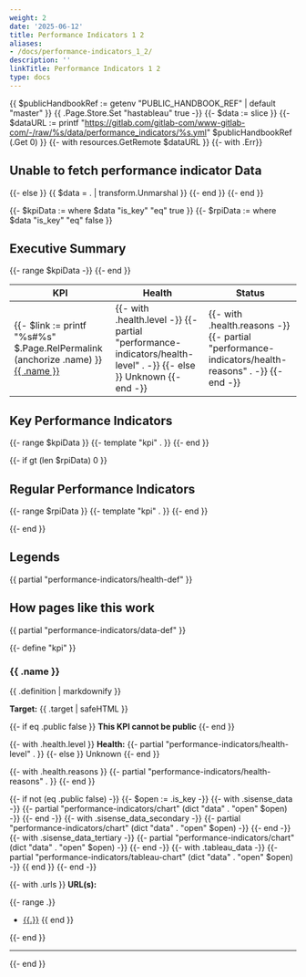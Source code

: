 ```yaml
---
weight: 2
date: '2025-06-12'
title: Performance Indicators 1 2
aliases:
- /docs/performance-indicators_1_2/
description: ''
linkTitle: Performance Indicators 1 2
type: docs
---
```


<!-- To edit the content, see: https://gitlab.com/gitlab-com/www-gitlab-com/-/tree/master/data/performance_indicators -->
{{ $publicHandbookRef := getenv "PUBLIC_HANDBOOK_REF" | default "master" }}
{{ .Page.Store.Set "hastableau" true -}}
{{- $data := slice }}
{{- $dataURL := printf "https://gitlab.com/gitlab-com/www-gitlab-com/-/raw/%s/data/performance_indicators/%s.yml" $publicHandbookRef (.Get 0) }}
{{- with resources.GetRemote $dataURL }}
  {{- with .Err}}
    <h2>Unable to fetch performance indicator Data</h2>
  {{- else }}
      {{ $data = . | transform.Unmarshal }}
  {{- end }}
{{- end }}

{{- $kpiData := where $data "is_key" "eq" true }}
{{- $rpiData := where $data "is_key" "eq" false }}

## Executive Summary

<table>
  <thead>
    <tr>
        <th>KPI</th>
        <th>Health</th>
        <th>Status</th>
    </tr>
  </thead>
  <tbody>
  {{- range $kpiData -}}
    <tr>
        <td>{{- $link := printf "%s#%s" $.Page.RelPermalink (anchorize .name) }}
            <a href="{{ $link }}">{{ .name }}</a>
        </td>
        <td>
          {{- with .health.level -}}
            {{- partial "performance-indicators/health-level" . -}}
          {{- else }}
            <span class="badge bg-dark">Unknown</span>
          {{- end -}}
        </td>
        <td>
          {{- with .health.reasons -}}
            {{- partial "performance-indicators/health-reasons" . -}}
          {{- end -}}
        </td>
    </tr>
  {{- end }}
  </tbody>
</table>

## Key Performance Indicators

{{-  range $kpiData }}
  {{- template "kpi" . }}
{{- end }}

{{- if gt (len $rpiData) 0 }}

## Regular Performance Indicators

{{-  range $rpiData }}
  {{- template "kpi" . }}
{{- end }}

{{- end }}

## Legends

{{ partial "performance-indicators/health-def" }}

## How pages like this work

{{ partial "performance-indicators/data-def" }}

{{- define "kpi" }}

### {{ .name }}

{{ .definition | markdownify }}

**Target:** {{ .target | safeHTML }}

{{- if eq .public false }}
**This KPI cannot be public**
{{- end }}

{{- with .health.level }}
**Health:** {{- partial "performance-indicators/health-level" . }}
{{- else }}
<span class="badge bg-dark">Unknown</span>
{{- end }}

{{- with .health.reasons }}
  {{- partial "performance-indicators/health-reasons" . }}
{{- end }}

{{- if not (eq .public false) -}}
  {{- $open := .is_key -}}
  {{- with .sisense_data -}}
    {{- partial "performance-indicators/chart" (dict "data" . "open" $open) -}}
  {{- end -}}
  {{- with .sisense_data_secondary -}}
    {{- partial "performance-indicators/chart" (dict "data" . "open" $open) -}}
  {{- end -}}
  {{- with .sisense_data_tertiary -}}
    {{- partial "performance-indicators/chart" (dict "data" . "open" $open) -}}
  {{- end -}}
  {{- with .tableau_data -}}
   {{- partial "performance-indicators/tableau-chart" (dict "data" . "open" $open) -}}
  {{ end }}
{{- end -}}

{{- with .urls }}
**URL(s):**

{{- range .}}

- [{{.}}]({{.}})
{{ end }}

{{- end }}

---

{{- end }}
